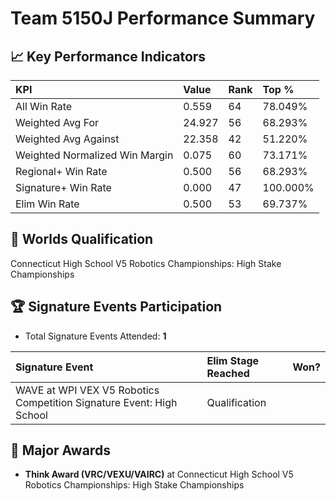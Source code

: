 # Team 5150J Performance Summary

## 📈 Key Performance Indicators
| KPI | Value | Rank | Top % |
|:---|:---|:---|:---|
| All Win Rate | 0.559 | 64 | 78.049% |
| Weighted Avg For | 24.927 | 56 | 68.293% |
| Weighted Avg Against | 22.358 | 42 | 51.220% |
| Weighted Normalized Win Margin | 0.075 | 60 | 73.171% |
| Regional+ Win Rate | 0.500 | 56 | 68.293% |
| Signature+ Win Rate | 0.000 | 47 | 100.000% |
| Elim Win Rate | 0.500 | 53 | 69.737% |


## 🎯 Worlds Qualification
Connecticut High School V5 Robotics Championships: High Stake Championships

## 🏆 Signature Events Participation
- Total Signature Events Attended: **1**

| Signature Event | Elim Stage Reached | Won? |
|:----------------|:-------------------|:----|
| WAVE at WPI VEX V5 Robotics Competition Signature Event: High School | Qualification |  |


## 🥇 Major Awards
- **Think Award (VRC/VEXU/VAIRC)** at Connecticut High School V5 Robotics Championships: High Stake Championships

